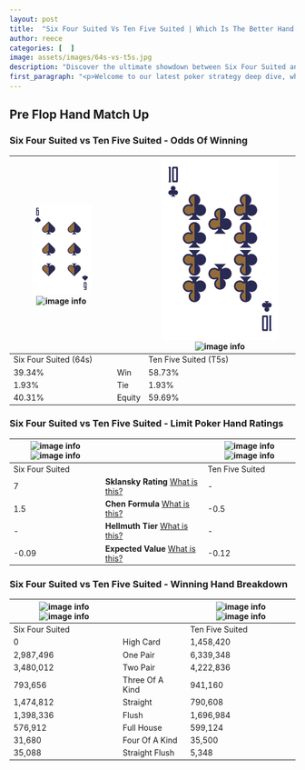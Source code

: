 ```yaml
---
layout: post
title:  "Six Four Suited Vs Ten Five Suited | Which Is The Better Hand In Poker? A Complete Guide"
author: reece
categories: [  ]
image: assets/images/64s-vs-t5s.jpg
description: "Discover the ultimate showdown between Six Four Suited and Ten Five Suited in poker! Uncover the odds, strategies, and scenarios where one hand triumphs over the other. Get ready to up your poker game with this thrilling analysis."
first_paragraph: "<p>Welcome to our latest poker strategy deep dive, where we're pitting two distinct hands against each other in a high-stakes showdown: Six Four Suited vs Ten Five Suited.</p><p>In the dynamic world of poker, every decision counts, and knowing which hand holds the upper hand is key to your success at the table.</p><p>In this article, we'll dissect these two hands, explore the scenarios where one dominates the other, and equip you with the knowledge to make strategic choices that can tip the odds in your favor.</p><p>Get ready to unravel the intriguing dynamics of these poker hands and elevate your game to new heights.</p>"
---
```




[comment]: # (sp0)

## Pre Flop Hand Match Up

<div class="table hand-ratings" markdown="1"> 



### Six Four Suited vs Ten Five Suited - Odds Of Winning


    
| ![image info](assets/images/hand1/6.png) ![image info](assets/images/hand1/4s.png) |  | ![image info](assets/images/hand2/t.png) ![image info](assets/images/hand2/5s.png) |
| -------- | -------- | -------- |
| Six Four Suited (64s) |  | Ten Five Suited (T5s) |
| 39.34% | Win | 58.73% |
| 1.93% | Tie | 1.93% |
| 40.31% | Equity | 59.69% |




[comment]: # (sp1)



### Six Four Suited vs Ten Five Suited - Limit Poker Hand Ratings


    
| ![image info](https://www.riverpairs.com/assets/images/hand1/6.png) ![image info](https://www.riverpairs.com/assets/images/hand1/4s.png) |  | ![image info](https://www.riverpairs.com/assets/images/hand2/t.png) ![image info](https://www.riverpairs.com/assets/images/hand2/5s.png) |
| -------- | -------- | -------- |
| Six Four Suited |  | Ten Five Suited |
| 7 | **Sklansky Rating** [What is this?](/sklansky-rating-explained) | - |
| 1.5 | **Chen Formula** [What is this?](/chen-formula-explained) | -0.5 |
| - | **Hellmuth Tier** [What is this?](/Hellmuth-tier-explained) | - |
| -0.09 | **Expected Value** [What is this?](/expected-value-explained) | -0.12 |




[comment]: # (sp2)



### Six Four Suited vs Ten Five Suited - Winning Hand Breakdown


    
| ![image info](https://www.riverpairs.com/assets/images/hand1/6.png) ![image info](https://www.riverpairs.com/assets/images/hand1/4s.png) |  | ![image info](https://www.riverpairs.com/assets/images/hand2/t.png) ![image info](https://www.riverpairs.com/assets/images/hand2/5s.png) |
| -------- | -------- | -------- |
| Six Four Suited |  | Ten Five Suited |
| 0 | High Card | 1,458,420 |
| 2,987,496 | One Pair | 6,339,348 |
| 3,480,012 | Two Pair | 4,222,836 |
| 793,656 | Three Of A Kind | 941,160 |
| 1,474,812 | Straight | 790,608 |
| 1,398,336 | Flush | 1,696,984 |
| 576,912 | Full House | 599,124 |
| 31,680 | Four Of A Kind | 35,500 |
| 35,088 | Straight Flush | 5,348 |




[comment]: # (sp3)



</div>

[comment]: # (sp4)



[comment]: # (sp5)

